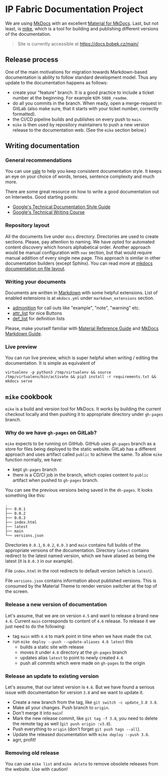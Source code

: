 # IP Fabric Documentation Project

We are using [MkDocs](https://www.mkdocs.org/) with an excellent [Material for
MkDocs](https://squidfunk.github.io/mkdocs-material/). Last, but not least, is
[mike](https://github.com/jimporter/mike), which is a tool for building and
publishing different versions of the documentation.

> Site is currently accessible at https://docs.bobek.cz/main/

## Release process

One of the main motivations for migration towards Markdown-based documentation
is ability to follow standard development model. Thus any update to the
documentation happens as follows:

- create your "feature" branch. It is a good practice to include a ticket number
  at the beginning. For example `NIM-5808_readme`.
- do all you commits in the branch. When ready, open a merge-request in GitLab
  (also make sure, that it starts with your ticket number, correctly formatted).
- the CI/CD pipeline builds and publishes on every push to `main`.
- `mike` is then used by repository maintainers to push a new version release to
  the documentation web. (See the `mike` section below.)

## Writing documentation

### General recommendations

You can use [vale](https://github.com/errata-ai/vale) to help you keep
consistent documentation style. It keeps an eye on your choice of words, tenses,
sentence complexity and much more.

There are some great resource on how to write a good documentation out on
Interwebs. Good starting points:

- [Google's Technical Documentation Style Guide](https://developers.google.com/style)
- [Google's Technical Writing Course](https://developers.google.com/tech-writing)

### Repository layout

All the documents live under `docs` directory. Directories are used to create
sections. Please, pay attention to naming. We have opted for automated content
discovery which honors alphabetical order. Another approach would be manual
configuration with `nav` section, but that would require manual addition of
every single new page. This approach is similar in other documentation builders
(except Sphinx). You can read more at [mkdocs documentation on file
layout](https://www.mkdocs.org/user-guide/writing-your-docs/).

### Writing your documents

Documents are written in [Markdown](https://www.markdownguide.org/cheat-sheet/)
with some helpful extensions. List of enabled extensions is at `mkdocs.yml`
under `markdown_extensions` section.

- [admonition](https://squidfunk.github.io/mkdocs-material/reference/admonitions/) for call outs like "example", "note", "warning" etc.
- [attr_list](https://squidfunk.github.io/mkdocs-material/reference/buttons/) for nice Buttons
- [def_list](https://squidfunk.github.io/mkdocs-material/reference/lists/#using-definition-lists) for definition lists

Please, make yourself familiar with [Material Reference Guide](https://squidfunk.github.io/mkdocs-material/reference/abbreviations/) and [MkDocs Markdown Guide](https://www.mkdocs.org/user-guide/writing-your-docs/#writing-with-markdown).

### Live preview

You can run live preview, which is super helpful when writing / editing the
documentation. It is simple as equivalent of

```shell
virtualenv -p python3 /tmp/virtualenv && source /tmp/virtualenv/bin/activate && pip3 install -r requirements.txt && mkdocs serve
```

## `mike` cookbook

`mike` is a build and version tool for MkDocs. It works by building the current
checkout locally and then pushing it to appropriate directory under `gh-pages`
branch.

### Why do we have `gh-pages` on GitLab?

`mike` expects to be running on GitHub. GitHub uses `gh-pages` branch as a store
for files being deployed to the static website. GitLab has a different approach
and uses artifact called `public` to achieve the same. To allow `mike` function
normally, we have:

- kept `gh-pages` branch
- there is a CD/CI job in the branch, which copies content to `public` artifact
  when pushed to `gh-pages` branch.

You can see the previous versions being saved in the `dh-pages`. It looks
something like this:

```none
.
├── 0.0.1
├── 0.0.2
├── 0.0.3
├── index.html
├── latest
├── main
└── versions.json
```

Directories `0.0.1`, `0.0.2`, `0.0.3` and `main` contains full builds of the
appropriate versions of the documentation. Directory `latest` contains redirect
to the latest named version, which we have aliased as being the latest (it is
`0.0.3` in our example).

File `index.html` in the root redirects to default version (which is `latest`).

File `versions.json` contains information about published versions. This is
consumed by the Material Theme to render version switcher at the top of the
screen.

### Release a new version of documentation

Let's assume, that we are on version `4.5` and want to release a brand new
`4.6`. Current `main` corresponds to content of `4.6` release. To release it we
just need to do the following:

- tag `main` with `4.6` to mark point in time when we have made the cut.
- run `mike deploy --push --update-aliases 4.6 latest` this
  - builds a static site with release
  - moves it under `4.6` directory at the `gh-pages` branch
  - updates alias `latest` to point to newly created `4.6`
  - push all commits which were made on `gh-pages` to the origin

### Release an update to existing version

Let's assume, that our latest version is `4.6`. But we have found a serious
issue with documentation for version `3.8` and we want to update it.

- Create a new branch from the tag, like `git switch -c update_3.8 3.8`.
- Make all your changes. Push branch to `origin`.
- Don't merge it into `main`!
- Mark the new release commit, like `git tag -f 3.8`, you need to delete
  the remote tag as well (`git push origin :v3.8`).
- Push everything to `origin` (don't forget `git push tags --all`).
- Update the released documentation with `mike deploy --push 3.8`.
- agrr, profit!

### Removing old release

You can use `mike list` and `mike delete` to remove obsolete releases from the
website. Use with caution!
